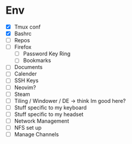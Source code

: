 # Env

* [X] Tmux conf
* [X] Bashrc
* [ ] Repos
* [ ] Firefox
    * [ ] Password Key Ring
    * [ ] Bookmarks
* [ ] Documents
* [ ] Calender
* [ ] SSH Keys
* [ ] Neovim?
* [ ] Steam
* [ ] Tiling / Windower / DE -> think Im good here?
* [ ] Stuff specific to my keyboard
* [ ] Stuff specific to my headset
* [ ] Network Management
* [ ] NFS set up
* [ ] Manage Channels